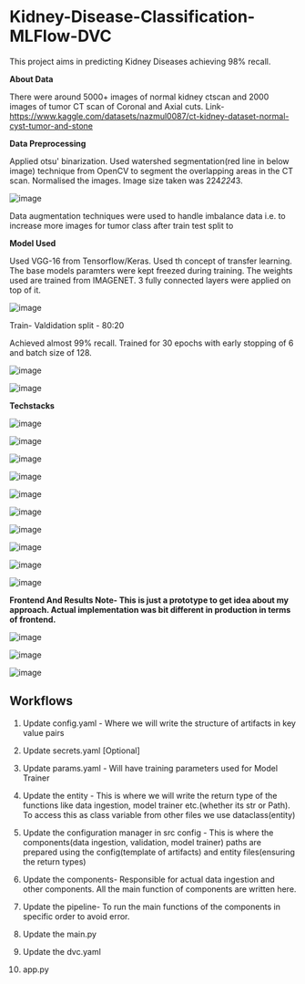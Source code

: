 # Kidney-Disease-Classification-MLFlow-DVC
This project aims in predicting Kidney Diseases achieving 98% recall. 

**About Data**

There were around 5000+ images of normal kidney ctscan and 2000 images of tumor CT scan of Coronal and Axial cuts. 
Link- https://www.kaggle.com/datasets/nazmul0087/ct-kidney-dataset-normal-cyst-tumor-and-stone

**Data Preprocessing**

Applied otsu' binarization. Used watershed segmentation(red line in below image) technique from OpenCV to segment the overlapping areas in the CT scan. Normalised the images. Image size taken was 224*224*3.

 ![image](https://github.com/user-attachments/assets/e7348c11-5dfa-48b7-811a-d9bcd9cabbd7)

Data augmentation techniques were used to handle imbalance data i.e. to increase more images for tumor class after train test split to  

**Model Used**

Used VGG-16 from Tensorflow/Keras. Used th concept of transfer learning. The base models paramters were kept freezed during training. The weights used are trained from IMAGENET. 3 fully connected layers were applied on top of it.

![image](https://github.com/user-attachments/assets/b0107c02-7d19-4b2e-8e03-39fd3b7f1040)

Train- Valdidation split - 80:20

Achieved almost 99% recall. Trained for 30 epochs with early stopping of 6 and batch size of 128.

![image](https://github.com/user-attachments/assets/c058c966-bdd0-4893-ae33-a81aa0aa10ea)

![image](https://github.com/user-attachments/assets/af9ad734-4e27-45ac-9081-1a03c8126fe2)

**Techstacks**

![image](https://github.com/user-attachments/assets/dbba3ad3-e7ed-4790-b8cf-e4aeb5143170)

![image](https://github.com/user-attachments/assets/b461998f-1d77-4e36-912c-4c244f0dc8a6)

![image](https://github.com/user-attachments/assets/6518880a-5c54-48e0-b22a-743d5f90b1b1)

![image](https://github.com/user-attachments/assets/8ed9de77-d54f-46c8-b4f6-3e10eecd80bd)

![image](https://github.com/user-attachments/assets/af2fdc25-5f9a-4a47-b90d-4f48583b24e3)

![image](https://github.com/user-attachments/assets/88727cff-688b-4ae9-ba61-374fcaf8e1fe)

![image](https://github.com/user-attachments/assets/e2de6ca8-89bd-4de6-86ab-72708e46b80f)

![image](https://github.com/user-attachments/assets/a7151de5-f5c0-4ddc-9017-484d3443ca10)

![image](https://github.com/user-attachments/assets/f1a82f49-99c5-4fc6-bfdf-39f4b2ad2b12)

![image](https://github.com/user-attachments/assets/db02a2ce-b146-4609-91c3-6a3135c3fb81)

**Frontend And Results Note- This is just a prototype to get idea about my approach. Actual implementation was bit different in production in terms of frontend.**


![image](https://github.com/user-attachments/assets/171093a7-cc23-4f61-8500-436f023d0353)


![image](https://github.com/user-attachments/assets/433ec9d0-1b24-48de-99d3-a2a531e99a82)


![image](https://github.com/user-attachments/assets/9f776fb2-0d6e-41e5-9783-2ce526691082)









## Workflows

1. Update config.yaml - Where we will write the structure of artifacts in key value pairs

2. Update secrets.yaml [Optional]

3. Update params.yaml - Will have training parameters used for Model Trainer

4. Update the entity - This is where we will write the return type of the functions like data ingestion, model trainer etc.(whether its str or 
Path). To access this as class variable from other files we use dataclass(entity)

5. Update the configuration manager in src config -  This is where the components(data ingestion, validation, model trainer) paths are prepared 
using the config(template of artifacts) and entity files(ensuring the return types)

6. Update the components- Responsible for actual data ingestion and other components. All the main function of components are written here.

7. Update the pipeline- To run the main functions of the components in specific order to avoid error.

8. Update the main.py

9. Update the dvc.yaml

10. app.py
